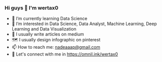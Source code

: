 ### Hi guys 👋 I'm wertax0

- 🌱 I’m currently learning Data Science
- 👀 I’m interested in Data Science, Data Analyst, Machine Learning, Deep Learning and Data Visualization
- 📝 I usually write articles on medium
- 🗺️ I usually design infographic on pinterest
- 📫 How to reach me: nadeaaap@gmail.com
- 📄 Let's connect with me in https://omnil.ink/wertax0

